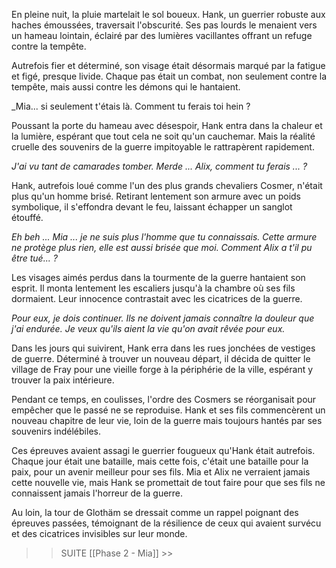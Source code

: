 
En pleine nuit, la pluie martelait le sol boueux. Hank, un guerrier robuste aux haches émoussées, traversait l'obscurité. Ses pas lourds le menaient vers un hameau lointain, éclairé par des lumières vacillantes offrant un refuge contre la tempête.

Autrefois fier et déterminé, son visage était désormais marqué par la fatigue et figé, presque livide. Chaque pas était un combat, non seulement contre la tempête, mais aussi contre les démons qui le hantaient.

_Mia... si seulement t'étais là. Comment tu ferais toi hein ?

Poussant la porte du hameau avec désespoir, Hank entra dans la chaleur et la lumière, espérant que tout cela ne soit qu'un cauchemar. Mais la réalité cruelle des souvenirs de la guerre impitoyable le rattrapèrent rapidement.

_J'ai vu tant de camarades tomber. Merde ... Alix, comment tu ferais ... ?_

Hank, autrefois loué comme l'un des plus grands chevaliers Cosmer, n'était plus qu'un homme brisé. Retirant lentement son armure avec un poids symbolique, il s'effondra devant le feu, laissant échapper un sanglot étouffé.

_Eh beh ... Mia ... je ne suis plus l'homme que tu connaissais. Cette armure ne protège plus rien, elle est aussi brisée que moi. Comment Alix a t'il pu être tué... ?_

Les visages aimés perdus dans la tourmente de la guerre hantaient son esprit. Il monta lentement les escaliers jusqu'à la chambre où ses fils dormaient. Leur innocence contrastait avec les cicatrices de la guerre.

_Pour eux, je dois continuer. Ils ne doivent jamais connaître la douleur que j'ai endurée. Je veux qu'ils aient la vie qu'on avait rêvée pour eux._

Dans les jours qui suivirent, Hank erra dans les rues jonchées de vestiges de guerre. Déterminé à trouver un nouveau départ, il décida de quitter le village de Fray pour une vieille forge à la périphérie de la ville, espérant y trouver la paix intérieure.


Pendant ce temps, en coulisses, l'ordre des Cosmers se réorganisait pour empêcher que le passé ne se reproduise. Hank et ses fils commencèrent un nouveau chapitre de leur vie, loin de la guerre mais toujours hantés par ses souvenirs indélébiles.

Ces épreuves avaient assagi le guerrier fougueux qu'Hank était autrefois. Chaque jour était une bataille, mais cette fois, c'était une bataille pour la paix, pour un avenir meilleur pour ses fils. Mia et Alix ne verraient jamais cette nouvelle vie, mais Hank se promettait de tout faire pour que ses fils ne connaissent jamais l'horreur de la guerre.


Au loin, la tour de Glothäm se dressait comme un rappel poignant des épreuves passées, témoignant de la résilience de ceux qui avaient survécu et des cicatrices invisibles sur leur monde.

>> SUITE [[Phase 2 - Mia]]  >>
